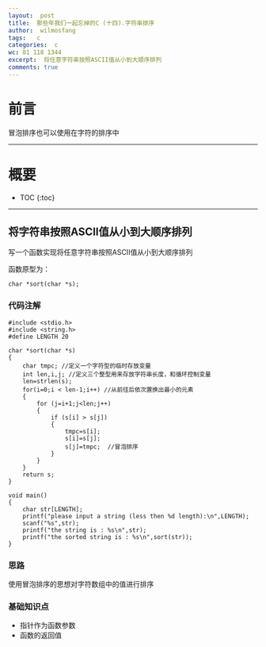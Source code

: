 ```yaml
---
layout:  post
title:  那些年我们一起忘掉的C (十四).字符串排序
author:  wilmosfang
tags:   c 
categories:  c
wc: 81 118 1344
excerpt:  将任意字符串按照ASCII值从小到大顺序排列
comments: true
---
```



# 前言

冒泡排序也可以使用在字符的排序中

---

# 概要

* TOC
{:toc}

---

## 将字符串按照ASCII值从小到大顺序排列

写一个函数实现将任意字符串按照ASCII值从小到大顺序排列

函数原型为：
     
`char *sort(char *s);`



### 代码注解

~~~
#include <stdio.h>
#include <string.h> 
#define LENGTH 20

char *sort(char *s)
{
	char tmpc; //定义一个字符型的临时存放变量
	int len,i,j; //定义三个整型用来存放字符串长度，和循环控制变量
	len=strlen(s);
	for(i=0;i < len-1;i++) //从前往后依次置换出最小的元素
	{
		for (j=i+1;j<len;j++)
		{
			if (s[i] > s[j]) 
			{
				tmpc=s[i];
				s[i]=s[j];
				s[j]=tmpc;  //冒泡排序
			}
		}
	}
	return s;
}

void main()
{
	char str[LENGTH]; 
	printf("please input a string (less then %d length):\n",LENGTH);
	scanf("%s",str);
	printf("the string is : %s\n",str);
	printf("the sorted string is : %s\n",sort(str));  
}
~~~


### 思路

使用冒泡排序的思想对字符数组中的值进行排序

### 基础知识点

* 指针作为函数参数
* 函数的返回值
